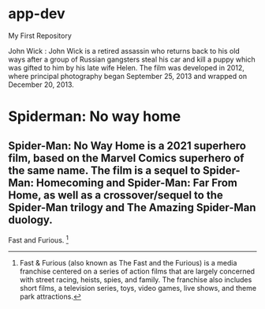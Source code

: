# app-dev
My First Repository

John Wick 
 : John Wick is a retired assassin who returns back to his old ways after a group of Russian gangsters steal his car and kill a puppy which was gifted to him by his late wife Helen. The film was developed in 2012, where principal photography began September 25, 2013 and wrapped on December 20, 2013.

# Spiderman: No way home
## Spider-Man: No Way Home is a 2021 superhero film, based on the Marvel Comics superhero of the same name. The film is a sequel to Spider-Man: Homecoming and Spider-Man: Far From Home, as well as a crossover/sequel to the Spider-Man trilogy and The Amazing Spider-Man duology.

Fast and Furious. [^1]

[^1]: Fast & Furious (also known as The Fast and the Furious) is a media franchise centered on a series of action films that are largely concerned with street racing, heists, spies, and family. The franchise also includes short films, a television series, toys, video games, live shows, and theme park attractions.
